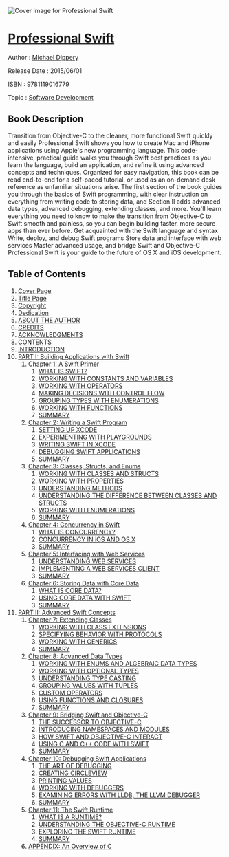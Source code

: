 ![Cover image for Professional Swift](https://imgdetail.ebookreading.net/cover/cover/software_development/EB9781119016779.jpg)

[Professional Swift](https://ebookreading.net/view/book/Professional+Swift-EB9781119016779_1.html "Professional Swift")
====================================================================================================================

Author : [Michael Dippery](https://ebookreading.net/search/author/Michael+Dippery)

Release Date : 2015/06/01

ISBN : 9781119016779

Topic : [Software Development](https://ebookreading.net/search/category/software-development)

Book Description
-----------------

Transition from Objective-C to the cleaner, more functional Swift quickly and easily
Professional Swift shows you how to create Mac and iPhone applications using Apple's new programming language. This code-intensive, practical guide walks you through Swift best practices as you learn the language, build an application, and refine it using advanced concepts and techniques. Organized for easy navigation, this book can be read end-to-end for a self-paced tutorial, or used as an on-demand desk reference as unfamiliar situations arise. The first section of the book guides you through the basics of Swift programming, with clear instruction on everything from writing code to storing data, and Section II adds advanced data types, advanced debugging, extending classes, and more. You'll learn everything you need to know to make the transition from Objective-C to Swift smooth and painless, so you can begin building faster, more secure apps than ever before.
Get acquainted with the Swift language and syntax
Write, deploy, and debug Swift programs
Store data and interface with web services
Master advanced usage, and bridge Swift and Objective-C
Professional Swift is your guide to the future of OS X and iOS development.
              
Table of Contents
-----------------

1. [Cover Page](https://ebookreading.net/view/book/Professional+Swift-EB9781119016779_1.html)
1. [Title Page](https://ebookreading.net/view/book/Professional+Swift-EB9781119016779_3.html)
1. [Copyright](https://ebookreading.net/view/book/Professional+Swift-EB9781119016779_4.html)
1. [Dedication](https://ebookreading.net/view/book/Professional+Swift-EB9781119016779_5.html)
1. [ABOUT THE AUTHOR](https://ebookreading.net/view/book/Professional+Swift-EB9781119016779_6.html#author)
1. [CREDITS](https://ebookreading.net/view/book/Professional+Swift-EB9781119016779_7.html#credits)
1. [ACKNOWLEDGMENTS](https://ebookreading.net/view/book/Professional+Swift-EB9781119016779_8.html)
1. [CONTENTS](https://ebookreading.net/view/book/Professional+Swift-EB9781119016779_9.html)
1. [INTRODUCTION](https://ebookreading.net/view/book/Professional+Swift-EB9781119016779_10.html#introduction)
1. [PART I: Building Applications with Swift](https://ebookreading.net/view/book/Professional+Swift-EB9781119016779_11.html#part1)
    1. [Chapter 1: A Swift Primer](https://ebookreading.net/view/book/Professional+Swift-EB9781119016779_12.html#chap1)
        1. [WHAT IS SWIFT?](https://ebookreading.net/view/book/Professional+Swift-EB9781119016779_12.html#chap1-sec001)
        1. [WORKING WITH CONSTANTS AND VARIABLES](https://ebookreading.net/view/book/Professional+Swift-EB9781119016779_12.html#chap1-sec003)
        1. [WORKING WITH OPERATORS](https://ebookreading.net/view/book/Professional+Swift-EB9781119016779_12.html#chap1-sec014)
        1. [MAKING DECISIONS WITH CONTROL FLOW](https://ebookreading.net/view/book/Professional+Swift-EB9781119016779_12.html#chap1-sec022)
        1. [GROUPING TYPES WITH ENUMERATIONS](https://ebookreading.net/view/book/Professional+Swift-EB9781119016779_12.html#chap1-sec026)
        1. [WORKING WITH FUNCTIONS](https://ebookreading.net/view/book/Professional+Swift-EB9781119016779_12.html#chap1-sec027)
        1. [SUMMARY](https://ebookreading.net/view/book/Professional+Swift-EB9781119016779_12.html#chap1-sec035)
    1. [Chapter 2: Writing a Swift Program](https://ebookreading.net/view/book/Professional+Swift-EB9781119016779_13.html#chap2)
        1. [SETTING UP XCODE](https://ebookreading.net/view/book/Professional+Swift-EB9781119016779_13.html#chap2-sec001)
        1. [EXPERIMENTING WITH PLAYGROUNDS](https://ebookreading.net/view/book/Professional+Swift-EB9781119016779_13.html#chap2-sec004)
        1. [WRITING SWIFT IN XCODE](https://ebookreading.net/view/book/Professional+Swift-EB9781119016779_13.html#chap2-sec008)
        1. [DEBUGGING SWIFT APPLICATIONS](https://ebookreading.net/view/book/Professional+Swift-EB9781119016779_13.html#chap2-sec016)
        1. [SUMMARY](https://ebookreading.net/view/book/Professional+Swift-EB9781119016779_13.html#chap2-sec023)
    1. [Chapter 3: Classes, Structs, and Enums](https://ebookreading.net/view/book/Professional+Swift-EB9781119016779_14.html#chap3)
        1. [WORKING WITH CLASSES AND STRUCTS](https://ebookreading.net/view/book/Professional+Swift-EB9781119016779_14.html#chap3-sec001)
        1. [WORKING WITH PROPERTIES](https://ebookreading.net/view/book/Professional+Swift-EB9781119016779_14.html#chap3-sec009)
        1. [UNDERSTANDING METHODS](https://ebookreading.net/view/book/Professional+Swift-EB9781119016779_14.html#chap3-sec014)
        1. [UNDERSTANDING THE DIFFERENCE BETWEEN CLASSES AND STRUCTS](https://ebookreading.net/view/book/Professional+Swift-EB9781119016779_14.html#chap3-sec015)
        1. [WORKING WITH ENUMERATIONS](https://ebookreading.net/view/book/Professional+Swift-EB9781119016779_14.html#chap3-sec016)
        1. [SUMMARY](https://ebookreading.net/view/book/Professional+Swift-EB9781119016779_14.html#chap3-sec017)
    1. [Chapter 4: Concurrency in Swift](https://ebookreading.net/view/book/Professional+Swift-EB9781119016779_15.html#chap4)
        1. [WHAT IS CONCURRENCY?](https://ebookreading.net/view/book/Professional+Swift-EB9781119016779_15.html#chap4-sec001)
        1. [CONCURRENCY IN iOS AND OS X](https://ebookreading.net/view/book/Professional+Swift-EB9781119016779_15.html#chap4-sec006)
        1. [SUMMARY](https://ebookreading.net/view/book/Professional+Swift-EB9781119016779_15.html#chap4-sec013)
    1. [Chapter 5: Interfacing with Web Services](https://ebookreading.net/view/book/Professional+Swift-EB9781119016779_16.html#chap5)
        1. [UNDERSTANDING WEB SERVICES](https://ebookreading.net/view/book/Professional+Swift-EB9781119016779_16.html#chap5-sec001)
        1. [IMPLEMENTING A WEB SERVICES CLIENT](https://ebookreading.net/view/book/Professional+Swift-EB9781119016779_16.html#chap5-sec002)
        1. [SUMMARY](https://ebookreading.net/view/book/Professional+Swift-EB9781119016779_16.html#chap5-sec018)
    1. [Chapter 6: Storing Data with Core Data](https://ebookreading.net/view/book/Professional+Swift-EB9781119016779_17.html#chap6)
        1. [WHAT IS CORE DATA?](https://ebookreading.net/view/book/Professional+Swift-EB9781119016779_17.html#chap6-sec001)
        1. [USING CORE DATA WITH SWIFT](https://ebookreading.net/view/book/Professional+Swift-EB9781119016779_17.html#chap6-sec003)
        1. [SUMMARY](https://ebookreading.net/view/book/Professional+Swift-EB9781119016779_17.html#chap6-sec013)
1. [PART II: Advanced Swift Concepts](https://ebookreading.net/view/book/Professional+Swift-EB9781119016779_18.html#part2)
    1. [Chapter 7: Extending Classes](https://ebookreading.net/view/book/Professional+Swift-EB9781119016779_19.html#chap7)
        1. [WORKING WITH CLASS EXTENSIONS](https://ebookreading.net/view/book/Professional+Swift-EB9781119016779_19.html#chap7-sec001)
        1. [SPECIFYING BEHAVIOR WITH PROTOCOLS](https://ebookreading.net/view/book/Professional+Swift-EB9781119016779_19.html#chap7-sec005)
        1. [WORKING WITH GENERICS](https://ebookreading.net/view/book/Professional+Swift-EB9781119016779_19.html#chap7-sec015)
        1. [SUMMARY](https://ebookreading.net/view/book/Professional+Swift-EB9781119016779_19.html#chap7-sec018)
    1. [Chapter 8: Advanced Data Types](https://ebookreading.net/view/book/Professional+Swift-EB9781119016779_20.html#chap8)
        1. [WORKING WITH ENUMS AND ALGEBRAIC DATA TYPES](https://ebookreading.net/view/book/Professional+Swift-EB9781119016779_20.html#chap8-sec001)
        1. [WORKING WITH OPTIONAL TYPES](https://ebookreading.net/view/book/Professional+Swift-EB9781119016779_20.html#chap8-sec004)
        1. [UNDERSTANDING TYPE CASTING](https://ebookreading.net/view/book/Professional+Swift-EB9781119016779_20.html#chap8-sec009)
        1. [GROUPING VALUES WITH TUPLES](https://ebookreading.net/view/book/Professional+Swift-EB9781119016779_20.html#chap8-sec010)
        1. [CUSTOM OPERATORS](https://ebookreading.net/view/book/Professional+Swift-EB9781119016779_20.html#chap8-sec011)
        1. [USING FUNCTIONS AND CLOSURES](https://ebookreading.net/view/book/Professional+Swift-EB9781119016779_20.html#chap8-sec015)
        1. [SUMMARY](https://ebookreading.net/view/book/Professional+Swift-EB9781119016779_20.html#chap8-sec016)
    1. [Chapter 9: Bridging Swift and Objective-C](https://ebookreading.net/view/book/Professional+Swift-EB9781119016779_21.html#chap9)
        1. [THE SUCCESSOR TO OBJECTIVE-C](https://ebookreading.net/view/book/Professional+Swift-EB9781119016779_21.html#chap9-sec001)
        1. [INTRODUCING NAMESPACES AND MODULES](https://ebookreading.net/view/book/Professional+Swift-EB9781119016779_21.html#chap9-sec002)
        1. [HOW SWIFT AND OBJECTIVE-C INTERACT](https://ebookreading.net/view/book/Professional+Swift-EB9781119016779_21.html#chap9-sec007)
        1. [USING C AND C++ CODE WITH SWIFT](https://ebookreading.net/view/book/Professional+Swift-EB9781119016779_21.html#chap9-sec015)
        1. [SUMMARY](https://ebookreading.net/view/book/Professional+Swift-EB9781119016779_21.html#chap9-sec021)
    1. [Chapter 10: Debugging Swift Applications](https://ebookreading.net/view/book/Professional+Swift-EB9781119016779_22.html#chap10)
        1. [THE ART OF DEBUGGING](https://ebookreading.net/view/book/Professional+Swift-EB9781119016779_22.html#chap10-sec001)
        1. [CREATING CIRCLEVIEW](https://ebookreading.net/view/book/Professional+Swift-EB9781119016779_22.html#chap10-sec002)
        1. [PRINTING VALUES](https://ebookreading.net/view/book/Professional+Swift-EB9781119016779_22.html#chap10-sec006)
        1. [WORKING WITH DEBUGGERS](https://ebookreading.net/view/book/Professional+Swift-EB9781119016779_22.html#chap10-sec007)
        1. [EXAMINING ERRORS WITH LLDB, THE LLVM DEBUGGER](https://ebookreading.net/view/book/Professional+Swift-EB9781119016779_22.html#chap10-sec008)
        1. [SUMMARY](https://ebookreading.net/view/book/Professional+Swift-EB9781119016779_22.html#chap10-sec019)
    1. [Chapter 11: The Swift Runtime](https://ebookreading.net/view/book/Professional+Swift-EB9781119016779_23.html#chap11)
        1. [WHAT IS A RUNTIME?](https://ebookreading.net/view/book/Professional+Swift-EB9781119016779_23.html#chap11-sec001)
        1. [UNDERSTANDING THE OBJECTIVE-C RUNTIME](https://ebookreading.net/view/book/Professional+Swift-EB9781119016779_23.html#chap11-sec002)
        1. [EXPLORING THE SWIFT RUNTIME](https://ebookreading.net/view/book/Professional+Swift-EB9781119016779_23.html#chap11-sec007)
        1. [SUMMARY](https://ebookreading.net/view/book/Professional+Swift-EB9781119016779_23.html#chap11-sec010)
    1. [APPENDIX: An Overview of C](https://ebookreading.net/view/book/Professional+Swift-EB9781119016779_24.html#appendix)
